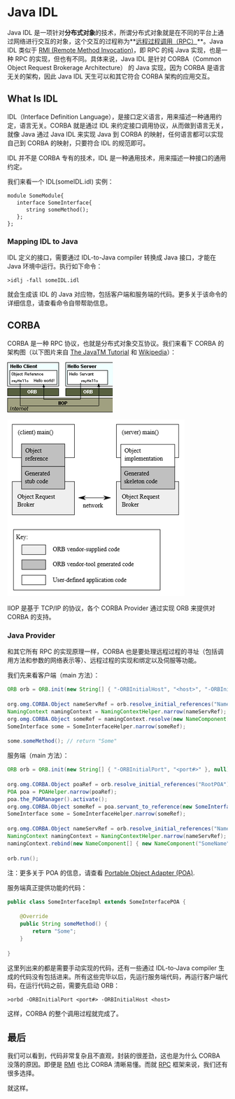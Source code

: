 # Java IDL

Java IDL 是一项针对**分布式对象**的技术，所谓分布式对象就是在不同的平台上通过网络进行交互的对象，这个交互的过程称为**[远程过程调用（RPC）](RPC.md)**。Java IDL 类似于 [RMI (Remote Method Invocation)](RMI.md)，即 RPC 的纯 Java 实现，也是一种 RPC 的实现，但也有不同。具体来说，Java IDL 是针对 CORBA（Common Object Request Brokerage Architecture） 的 Java 实现，因为 CORBA 是语言无关的架构，因此 Java IDL 天生可以和其它符合 CORBA 架构的应用交互。

## What Is IDL

IDL（Interface Definition Language），是接口定义语言，用来描述一种通用约定，语言无关。CORBA 就是通过 IDL 来约定接口调用协议，从而做到语言无关，就像 Java 通过 Java IDL 来实现 Java 到 CORBA 的映射，任何语言都可以实现自己到 CORBA 的映射，只要符合 IDL 的规范即可。

IDL 并不是 CORBA 专有的技术，IDL 是一种通用技术，用来描述一种接口的通用约定。

我们来看一个 IDL(someIDL.idl) 实例：

```IDL
module SomeModule{
   interface SomeInterface{
      string someMethod();
   };
};
```

### Mapping IDL to Java

IDL 定义的接口，需要通过 IDL-to-Java compiler 转换成 Java 接口，才能在 Java 环境中运行。执行如下命令：

```
>idlj -fall someIDL.idl
```

就会生成该 IDL 的 Java 对应物，包括客户端和服务端的代码。更多关于该命令的详细信息，请查看命令自带帮助信息。

## CORBA

CORBA 是一种 RPC 协议，也就是分布式对象交互协议。我们来看下 CORBA 的架构图（以下图片来自 [The JavaTM Tutorial](http://www.cs.rtu.lv/PharePub/Java/Tutorial/idl/hello/Default.htm) 和 [Wikipedia](https://en.wikipedia.org/wiki/Common_Object_Request_Broker_Architecture)）：

![The CORBA Arch](theCORBAArch2.gif)

![The CORBA Arch](theCORBAArch.png)

IIOP 是基于 TCP/IP 的协议，各个 CORBA Provider 通过实现 ORB 来提供对 CORBA 的支持。

### Java Provider

和其它所有 RPC 的实现原理一样，CORBA 也是要处理远程过程的寻址（包括调用方法和参数的网络表示等）、远程过程的实现和绑定以及伺服等功能。

我们先来看客户端（main 方法）：

```Java
ORB orb = ORB.init(new String[] { "-ORBInitialHost", "<host>", "-ORBInitialPort", "<port#>" }, null);

org.omg.CORBA.Object nameServRef = orb.resolve_initial_references("NameService"); // CORBA Naming Service
NamingContext namingContext = NamingContextHelper.narrow(nameServRef);
org.omg.CORBA.Object someRef = namingContext.resolve(new NameComponent[] { new NameComponent("SomeName", "") });
SomeInterface some = SomeInterfaceHelper.narrow(someRef);

some.someMethod(); // return "Some"
```

服务端（main 方法）：

```Java
ORB orb = ORB.init(new String[] { "-ORBInitialPort", "<port#>" }, null);

org.omg.CORBA.Object poaRef = orb.resolve_initial_references("RootPOA"); // An object adapter is the mechanism that connects a request using an object reference with the proper code to service that request. The Portable Object Adapter, or POA, is a particular type of object adapter that is defined by the CORBA specification. The root POA is managed by the ORB and provided to the application using the ORB initialization interface under the initial object name "RootPOA".
POA poa = POAHelper.narrow(poaRef);
poa.the_POAManager().activate();
org.omg.CORBA.Object someRef = poa.servant_to_reference(new SomeInterfaceImpl());
SomeInterface some = SomeInterfaceHelper.narrow(someRef);

org.omg.CORBA.Object nameServRef = orb.resolve_initial_references("NameService"); // CORBA Naming Service
NamingContext namingContext = NamingContextHelper.narrow(nameServRef);
namingContext.rebind(new NameComponent[] { new NameComponent("SomeName", "") }, some);

orb.run();
```

注：更多关于 POA 的信息，请查看 [Portable Object Adapter (POA)](http://docs.oracle.com/javase/7/docs/technotes/guides/idl/POA.html).

服务端真正提供功能的代码：

```Java
public class SomeInterfaceImpl extends SomeInterfacePOA {

    @Override
    public String someMethod() {
        return "Some";
    }

}
```

这里列出来的都是需要手动实现的代码，还有一些通过 IDL-to-Java compiler 生成的代码没有包括进来。所有这些完毕以后，先运行服务端代码，再运行客户端代码，在运行代码之前，需要先启动 ORB：

```batch
>orbd -ORBInitialPort <port#> -ORBInitialHost <host>
```

这样，CORBA 的整个调用过程就完成了。

## 最后

我们可以看到，代码非常复杂且不直观，封装的很差劲，这也是为什么 CORBA 没落的原因。即便是 [RMI](RMI.md) 也比 CORBA 清晰易懂。而就 [RPC](RPC.md) 框架来说，我们还有很多选择。

就这样。
